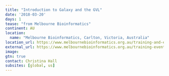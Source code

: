 ```yaml
---
title: "Introduction to Galaxy and the GVL"
date: '2018-03-20'
days: 1
tease: "from Melbourne Bioinformatics"
continent: AU
location:
  name: "Melbourne Bioinformatics, Carlton, Victoria, Australia"
location_url: https://www.melbournebioinformatics.org.au/training-and-events/
external_url: https://www.melbournebioinformatics.org.au/training-events/intro-galaxy-gvl/
image: 
gtn: true
contact: Christina Hall
subsites: [global, us]
---
```


